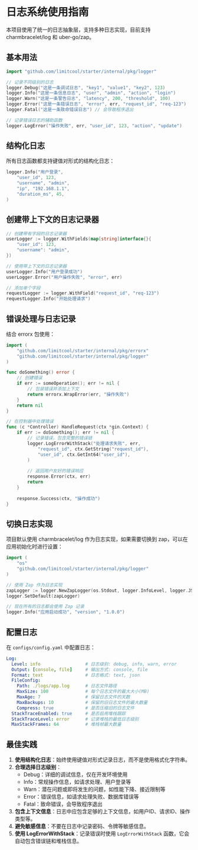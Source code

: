 # 日志系统使用指南

本项目使用了统一的日志抽象层，支持多种日志实现，目前支持 charmbracelet/log 和 uber-go/zap。

## 基本用法

```go
import "github.com/limitcool/starter/internal/pkg/logger"

// 记录不同级别的日志
logger.Debug("这是一条调试日志", "key1", "value1", "key2", 123)
logger.Info("这是一条信息日志", "user", "admin", "action", "login")
logger.Warn("这是一条警告日志", "latency", 200, "threshold", 100)
logger.Error("这是一条错误日志", "error", err, "request_id", "req-123")
logger.Fatal("这是一条致命错误日志") // 会导致程序退出

// 记录错误日志的辅助函数
logger.LogError("操作失败", err, "user_id", 123, "action", "update")
```

## 结构化日志

所有日志函数都支持键值对形式的结构化日志：

```go
logger.Info("用户登录",
    "user_id", 123,
    "username", "admin",
    "ip", "192.168.1.1",
    "duration_ms", 45,
)
```

## 创建带上下文的日志记录器

```go
// 创建带有字段的日志记录器
userLogger := logger.WithFields(map[string]interface{}{
    "user_id": 123,
    "username": "admin",
})

// 使用带上下文的日志记录器
userLogger.Info("用户登录成功")
userLogger.Error("用户操作失败", "error", err)

// 添加单个字段
requestLogger := logger.WithField("request_id", "req-123")
requestLogger.Info("开始处理请求")
```

## 错误处理与日志记录

结合 errorx 包使用：

```go
import (
    "github.com/limitcool/starter/internal/pkg/errorx"
    "github.com/limitcool/starter/internal/pkg/logger"
)

func doSomething() error {
    // 创建错误
    if err := someOperation(); err != nil {
        // 包装错误并添加上下文
        return errorx.WrapError(err, "操作失败")
    }
    return nil
}

// 在控制器中处理错误
func (c *Controller) HandleRequest(ctx *gin.Context) {
    if err := doSomething(); err != nil {
        // 记录错误，包含完整的错误链
        logger.LogErrorWithStack("处理请求失败", err, 
            "request_id", ctx.GetString("request_id"),
            "user_id", ctx.GetInt64("user_id"),
        )
        
        // 返回用户友好的错误响应
        response.Error(ctx, err)
        return
    }
    
    response.Success(ctx, "操作成功")
}
```

## 切换日志实现

项目默认使用 charmbracelet/log 作为日志实现，如果需要切换到 zap，可以在应用初始化时进行设置：

```go
import (
    "os"
    "github.com/limitcool/starter/internal/pkg/logger"
)

// 使用 Zap 作为日志实现
zapLogger := logger.NewZapLogger(os.Stdout, logger.InfoLevel, logger.JSONFormat)
logger.SetDefault(zapLogger)

// 现在所有的日志都会使用 Zap 记录
logger.Info("应用启动成功", "version", "1.0.0")
```

## 配置日志

在 `configs/config.yaml` 中配置日志：

```yaml
Log:
  Level: info                 # 日志级别: debug, info, warn, error
  Output: [console, file]     # 输出方式: console, file
  Format: text                # 日志格式: text, json
  FileConfig:
    Path: ./logs/app.log      # 日志文件路径
    MaxSize: 100              # 每个日志文件的最大大小(MB)
    MaxAge: 7                 # 保留日志文件的天数
    MaxBackups: 10            # 保留的旧日志文件的最大数量
    Compress: true            # 是否压缩旧的日志文件
  StackTraceEnabled: true     # 是否启用堆栈跟踪
  StackTraceLevel: error      # 记录堆栈的最低日志级别
  MaxStackFrames: 64          # 堆栈帧最大数量
```

## 最佳实践

1. **使用结构化日志**：始终使用键值对形式记录日志，而不是使用格式化字符串。
2. **合理选择日志级别**：
   - Debug：详细的调试信息，仅在开发环境使用
   - Info：常规操作信息，如请求处理、用户登录等
   - Warn：潜在问题或即将发生的问题，如性能下降、接近限制等
   - Error：错误信息，如请求处理失败、数据库错误等
   - Fatal：致命错误，会导致程序退出
3. **包含上下文信息**：日志中应包含足够的上下文信息，如用户ID、请求ID、操作类型等。
4. **避免敏感信息**：不要在日志中记录密码、令牌等敏感信息。
5. **使用 LogErrorWithStack**：记录错误时使用 `LogErrorWithStack` 函数，它会自动包含错误链和堆栈信息。
